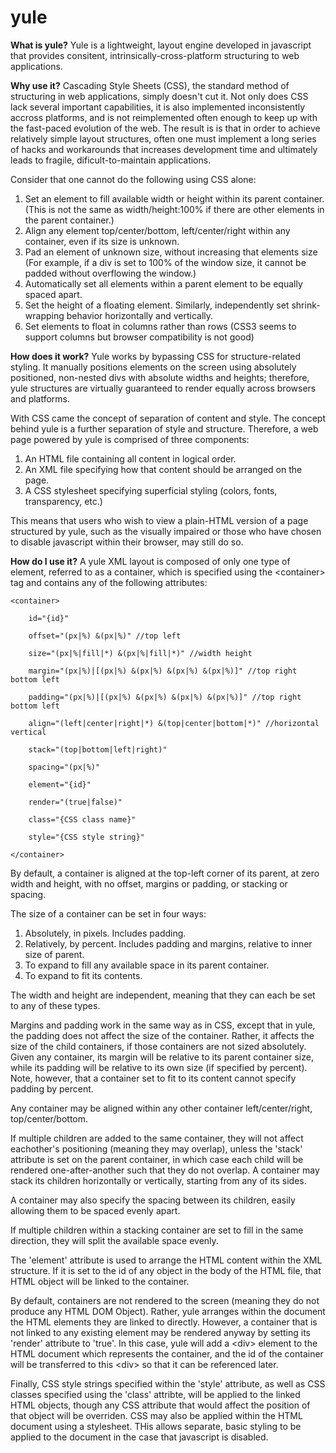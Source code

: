 yule
====

<b>What is yule?</b>
Yule is a lightweight, layout engine developed in javascript that provides consitent, intrinsically-cross-platform structuring to web applications.


<b>Why use it?</b>
Cascading Style Sheets (CSS), the standard method of structuring in web applications, simply doesn't cut it. Not only does CSS lack several important capabilities, it is also implemented inconsistently accross platforms, and is not reimplemented often enough to keep up with the fast-paced evolution of the web. The result is is that in order to achieve relatively simple layout structures, often one must implement a long series of hacks and workarounds that increases development time and ultimately leads to fragile, dificult-to-maintain applications.

Consider that one cannot do the following using CSS alone:

 1. Set an element to fill available width or height within its parent container. (This is not the same as width/height:100% if there are other elements in the parent container.)
 2. Align any element top/center/bottom, left/center/right within any container, even if its size is unknown.
 3. Pad an element of unknown size, without increasing that elements size (For example, if a div is set to 100% of the window size, it cannot be padded without overflowing the window.)
 4. Automatically set all elements within a parent element to be equally spaced apart.
 5. Set the height of a floating element. Similarly, independently set shrink-wrapping behavior horizontally and vertically.
 6. Set elements to float in columns rather than rows (CSS3 seems to support columns but browser compatibility is not good)


<b>How does it work?</b>
Yule works by bypassing CSS for structure-related styling. It manually positions elements on the screen using absolutely positioned, non-nested divs with absolute widths and heights; therefore, yule structures are virtually guaranteed to render equally across browsers and platforms.

With CSS came the concept of separation of content and style. The concept behind yule is a further separation of style and structure. Therefore, a web page powered by yule is comprised of three components:

1. An HTML file containing all content in logical order.
2. An XML file specifying how that content should be arranged on the page.
3. A CSS stylesheet specifying superficial styling (colors, fonts, transparency, etc.)

This means that users who wish to view a plain-HTML version of a page structured by yule, such as the visually impaired or those who have chosen to disable javascript within their browser, may still do so.


<b>How do I use it?</b>
A yule XML layout is composed of only one type of element, referred to as a container, which is specified using the \<container> tag and contains any of the following attributes:

    <container>

        id="{id}"

        offset="(px|%) &(px|%)" //top left

        size="(px|%|fill|*) &(px|%|fill|*)" //width height

        margin="(px|%)|[(px|%) &(px|%) &(px|%) &(px|%)]" //top right bottom left

        padding="(px|%)|[(px|%) &(px|%) &(px|%) &(px|%)]" //top right bottom left

        align="(left|center|right|*) &(top|center|bottom|*)" //horizontal vertical

        stack="(top|bottom|left|right)"

        spacing="(px|%)"

        element="{id}"

        render="(true|false)"

        class="{CSS class name}"

        style="{CSS style string}"

    </container>

By default, a container is aligned at the top-left corner of its parent, at zero width and height, with no offset, margins or padding, or stacking or spacing.

The size of a container can be set in four ways:

1. Absolutely, in pixels. Includes padding.
2. Relatively, by percent. Includes padding and margins, relative to inner size of parent.
3. To expand to fill any available space in its parent container.
4. To expand to fit its contents.

The width and height are independent, meaning that they can each be set to any of these types.

Margins and padding work in the same way as in CSS, except that in yule, the padding does not affect the size of the container. Rather, it affects the size of the child containers, if those containers are not sized absolutely. Given any container, its margin will be relative to its parent container size, while its padding will be relative to its own size (if specified by percent). Note, however, that a container set to fit to its content cannot specify padding by percent. 

Any container may be aligned within any other container left/center/right, top/center/bottom.

If multiple children are added to the same container, they will not affect eachother's positioning (meaning they may overlap), unless the 'stack' attribute is set on the parent container, in which case each child will be rendered one-after-another such that they do not overlap. A container may stack its children horizontally or vertically, starting from any of its sides.

A container may also specify the spacing between its children, easily allowing them to be spaced evenly apart.

If multiple children within a stacking container are set to fill in the same direction, they will split the available space evenly.

The 'element' attribute is used to arrange the HTML content within the XML structure. If it is set to the id of any object in the body of the HTML file, that HTML object will be linked to the container.

By default, containers are not rendered to the screen (meaning they do not produce any HTML DOM Object). Rather, yule arranges within the document the HTML elements they are linked to directly. However, a container that is not linked to any existing element may be rendered anyway by setting its 'render' attribute to 'true'. In this case, yule will add a \<div> element to the HTML document which represents the container, and the id of the container will be transferred to this \<div> so that it can be referenced later.

Finally, CSS style strings specified within the 'style' attribute, as well as CSS classes specified using the 'class' attribte, will be applied to the linked HTML objects, though any CSS attribute that would affect the position of that object will be overriden. CSS may also be applied within the HTML document using a stylesheet. THis allows separate, basic styling to be applied to the document in the case that javascript is disabled.
